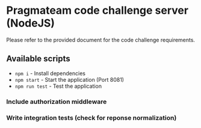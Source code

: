 # Pragmateam code challenge server (NodeJS)

Please refer to the provided document for the code challenge requirements. 

## Available scripts

- `npm i` - Install dependencies
- `npm start` - Start the application (Port 8081)
- `npm run test` - Test the application


### Include authorization middleware
### Write integration tests (check for reponse normalization)